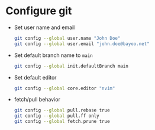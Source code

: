 # Configure git

- Set user name and email

  ```bash
  git config --global user.name "John Doe"
  git config --global user.email "john.doe@bayoo.net"
  ```

- Set default branch name to `main`

  ```bash
  git config --global init.defaultBranch main
  ```

- Set default editor

  ```bash
  git config --global core.editor "nvim"
  ```

- fetch/pull behavior

  ```bash
  git config --global pull.rebase true
  git config --global pull.ff only
  git config --global fetch.prune true
  ```
